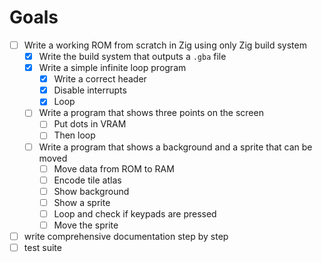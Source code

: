 # Goals

- [ ] Write a working ROM from scratch in Zig using only Zig build system
  - [x] Write the build system that outputs a `.gba` file
  - [x] Write a simple infinite loop program
    - [x] Write a correct header
    - [x] Disable interrupts
    - [x] Loop
  - [ ] Write a program that shows three points on the screen
    - [ ] Put dots in VRAM
    - [ ] Then loop
  - [ ] Write a program that shows a background and a sprite that can be moved
    - [ ] Move data from ROM to RAM
    - [ ] Encode tile atlas
    - [ ] Show background
    - [ ] Show a sprite
    - [ ] Loop and check if keypads are pressed
    - [ ] Move the sprite
- [ ] write comprehensive documentation step by step
- [ ] test suite
